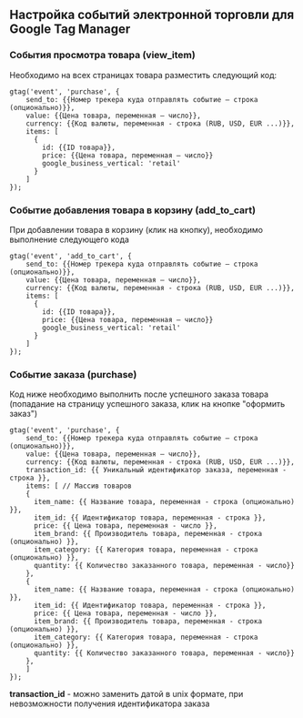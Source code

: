 ## Настройка событий электронной торговли для Google Tag Manager

### События просмотра товара (view_item)
Необходимо на всех страницах товара разместить следующий код:
```
gtag('event', 'purchase', {
    send_to: {{Номер трекера куда отправлять событие – строка (опционально)}},
    value: {{Цена товара, переменная – число}},
    currency: {{Код валюты, переменная - строка (RUB, USD, EUR ...)}},
    items: [
      {
        id: {{ID товара}},
        price: {{Цена товара, переменная – число}}
        google_business_vertical: 'retail'
      }
    ]
});
```

### Событие добавления товара в корзину (add_to_cart)
При добавлении товара в корзину (клик на кнопку), необходимо выполнение следующего кода
```
gtag('event', 'add_to_cart', {
    send_to: {{Номер трекера куда отправлять событие – строка (опционально)}},
    value: {{Цена товара, переменная – число}},
    currency: {{Код валюты, переменная - строка (RUB, USD, EUR ...)}},
    items: [
      {
        id: {{ID товара}},
        price: {{Цена товара, переменная – число}}
        google_business_vertical: 'retail'
      }
    ]
});

```

### Событие заказа (purchase)
Код ниже необходимо выполнить после успешного заказа товара (попадание на страницу успешного заказа, клик на кнопке "оформить заказ")
```
gtag('event', 'purchase', {
    send_to: {{Номер трекера куда отправлять событие – строка (опционально)}},
    value: {{Цена товара, переменная – число}},
    currency: {{Код валюты, переменная - строка (RUB, USD, EUR ...)}},
    transaction_id: {{ Уникальный идентификатор заказа, переменная - строка }},
    items: [ // Массив товаров
    {
      item_name: {{ Название товара, переменная - строка (опционально) }},
      item_id: {{ Идентификатор товара, переменная - строка }},
      price: {{ Цена товара, переменная - число }},
      item_brand: {{ Производитель товара, переменная - строка (опционально) }},
      item_category: {{ Категория товара, переменная - строка (опционально) }},
      quantity: {{ Количество заказанного товара, переменная - число}}
    },
    {
      item_name: {{ Название товара, переменная - строка (опционально) }},
      item_id: {{ Идентификатор товара, переменная - строка }},
      price: {{ Цена товара, переменная - число }},
      item_brand: {{ Производитель товара, переменная - строка (опционально) }},
      item_category: {{ Категория товара, переменная - строка (опционально) }},
      quantity: {{ Количество заказанного товара, переменная - число}}
    },
    ]
});

```
**transaction_id** - можно заменить датой в unix формате, при невозможности получения идентификатора заказа 
